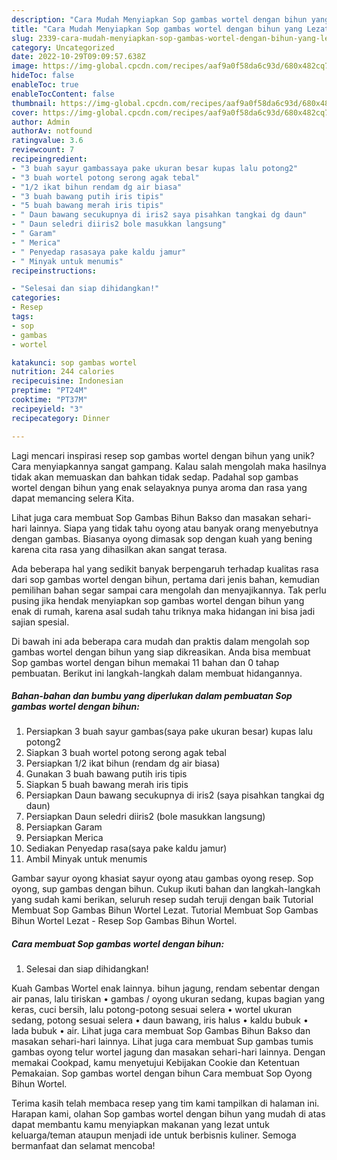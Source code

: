 ```yaml
---
description: "Cara Mudah Menyiapkan Sop gambas wortel dengan bihun yang Lezat Sekali"
title: "Cara Mudah Menyiapkan Sop gambas wortel dengan bihun yang Lezat Sekali"
slug: 2339-cara-mudah-menyiapkan-sop-gambas-wortel-dengan-bihun-yang-lezat-sekali
category: Uncategorized
date: 2022-10-29T09:09:57.638Z
image: https://img-global.cpcdn.com/recipes/aaf9a0f58da6c93d/680x482cq70/sop-gambas-wortel-dengan-bihun-foto-resep-utama.jpg
hideToc: false
enableToc: true
enableTocContent: false
thumbnail: https://img-global.cpcdn.com/recipes/aaf9a0f58da6c93d/680x482cq70/sop-gambas-wortel-dengan-bihun-foto-resep-utama.jpg
cover: https://img-global.cpcdn.com/recipes/aaf9a0f58da6c93d/680x482cq70/sop-gambas-wortel-dengan-bihun-foto-resep-utama.jpg
author: Admin
authorAv: notfound
ratingvalue: 3.6
reviewcount: 7
recipeingredient:
- "3 buah sayur gambassaya pake ukuran besar kupas lalu potong2"
- "3 buah wortel potong serong agak tebal"
- "1/2 ikat bihun rendam dg air biasa"
- "3 buah bawang putih iris tipis"
- "5 buah bawang merah iris tipis"
- " Daun bawang secukupnya di iris2 saya pisahkan tangkai dg daun"
- " Daun seledri diiris2 bole masukkan langsung"
- " Garam"
- " Merica"
- " Penyedap rasasaya pake kaldu jamur"
- " Minyak untuk menumis"
recipeinstructions:

- "Selesai dan siap dihidangkan!"
categories:
- Resep
tags:
- sop
- gambas
- wortel

katakunci: sop gambas wortel 
nutrition: 244 calories
recipecuisine: Indonesian
preptime: "PT24M"
cooktime: "PT37M"
recipeyield: "3"
recipecategory: Dinner

---
```





Lagi mencari inspirasi resep sop gambas wortel dengan bihun yang unik? Cara menyiapkannya sangat gampang. Kalau salah mengolah maka hasilnya tidak akan memuaskan dan bahkan tidak sedap. Padahal sop gambas wortel dengan bihun yang enak selayaknya punya aroma dan rasa yang dapat memancing selera Kita.





Lihat juga cara membuat Sop Gambas Bihun Bakso dan masakan sehari-hari lainnya. Siapa yang tidak tahu oyong atau banyak orang menyebutnya dengan gambas. Biasanya oyong dimasak sop dengan kuah yang bening karena cita rasa yang dihasilkan akan sangat terasa.

Ada beberapa hal yang sedikit banyak berpengaruh terhadap kualitas rasa dari sop gambas wortel dengan bihun, pertama dari jenis bahan, kemudian pemilihan bahan segar sampai cara mengolah dan menyajikannya. Tak perlu pusing jika hendak menyiapkan sop gambas wortel dengan bihun yang enak di rumah, karena asal sudah tahu triknya maka hidangan ini bisa jadi sajian spesial.






Di bawah ini ada beberapa cara mudah dan praktis dalam mengolah sop gambas wortel dengan bihun yang siap dikreasikan. Anda bisa membuat Sop gambas wortel dengan bihun memakai 11 bahan dan 0 tahap pembuatan. Berikut ini langkah-langkah dalam membuat hidangannya.

<!--inarticleads1-->

##### Bahan-bahan dan bumbu yang diperlukan dalam pembuatan Sop gambas wortel dengan bihun:

1. Persiapkan 3 buah sayur gambas(saya pake ukuran besar) kupas lalu potong2
1. Siapkan 3 buah wortel potong serong agak tebal
1. Persiapkan 1/2 ikat bihun (rendam dg air biasa)
1. Gunakan 3 buah bawang putih iris tipis
1. Siapkan 5 buah bawang merah iris tipis
1. Persiapkan  Daun bawang secukupnya di iris2 (saya pisahkan tangkai dg daun)
1. Persiapkan  Daun seledri diiris2 (bole masukkan langsung)
1. Persiapkan  Garam
1. Persiapkan  Merica
1. Sediakan  Penyedap rasa(saya pake kaldu jamur)
1. Ambil  Minyak untuk menumis


Gambar sayur oyong khasiat sayur oyong atau gambas oyong resep. Sop oyong, sup gambas dengan bihun. Cukup ikuti bahan dan langkah-langkah yang sudah kami berikan, seluruh resep sudah teruji dengan baik Tutorial Membuat Sop Gambas Bihun Wortel Lezat. Tutorial Membuat Sop Gambas Bihun Wortel Lezat - Resep Sop Gambas Bihun Wortel. 

<!--inarticleads2-->

##### Cara membuat Sop gambas wortel dengan bihun:


1. Selesai dan siap dihidangkan!

Kuah Gambas Wortel enak lainnya. bihun jagung, rendam sebentar dengan air panas, lalu tiriskan • gambas / oyong ukuran sedang, kupas bagian yang keras, cuci bersih, lalu potong-potong sesuai selera • wortel ukuran sedang, potong sesuai selera • daun bawang, iris halus • kaldu bubuk • lada bubuk • air. Lihat juga cara membuat Sop Gambas Bihun Bakso dan masakan sehari-hari lainnya. Lihat juga cara membuat Sup gambas tumis gambas oyong telur wortel jagung dan masakan sehari-hari lainnya. Dengan memakai Cookpad, kamu menyetujui Kebijakan Cookie dan Ketentuan Pemakaian. Sop gambas wortel dengan bihun Cara membuat Sop Oyong Bihun Wortel. 

Terima kasih telah membaca resep yang tim kami tampilkan di halaman ini. Harapan kami, olahan Sop gambas wortel dengan bihun yang mudah di atas dapat membantu kamu menyiapkan makanan yang lezat untuk keluarga/teman ataupun menjadi ide untuk berbisnis kuliner. Semoga bermanfaat dan selamat mencoba!
